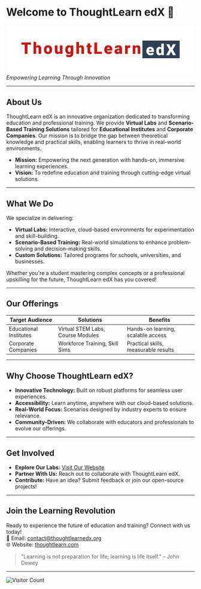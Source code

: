 # Welcome to ThoughtLearn edX 🚀

![ThoughtLearn EDX Banner](thoughtlearn.png)  
*Empowering Learning Through Innovation*

---

## About Us

ThoughtLearn edX is an innovative organization dedicated to transforming education and professional training. We provide **Virtual Labs** and **Scenario-Based Training Solutions** tailored for **Educational Institutes** and **Corporate Companies**. Our mission is to bridge the gap between theoretical knowledge and practical skills, enabling learners to thrive in real-world environments.
 
- **Mission:** Empowering the next generation with hands-on, immersive learning experiences.  
- **Vision:** To redefine education and training through cutting-edge virtual solutions.

---

## What We Do

We specialize in delivering:  
- **Virtual Labs:** Interactive, cloud-based environments for experimentation and skill-building.  
- **Scenario-Based Training:** Real-world simulations to enhance problem-solving and decision-making skills.  
- **Custom Solutions:** Tailored programs for schools, universities, and businesses.  

Whether you're a student mastering complex concepts or a professional upskilling for the future, ThoughtLearn edX has you covered!

---

## Our Offerings

| **Target Audience**       | **Solutions**                       | **Benefits**                          |
|---------------------------|-------------------------------------|---------------------------------------|
| Educational Institutes    | Virtual STEM Labs, Course Modules  | Hands-on learning, scalable access   |
| Corporate Companies       | Workforce Training, Skill Sims     | Practical skills, measurable results |

---

## Why Choose ThoughtLearn edX?

- **Innovative Technology:** Built on robust platforms for seamless user experiences.  
- **Accessibility:** Learn anytime, anywhere with our cloud-based solutions.  
- **Real-World Focus:** Scenarios designed by industry experts to ensure relevance.  
- **Community-Driven:** We collaborate with educators and professionals to evolve our offerings.

---

## Get Involved

- **Explore Our Labs:** [Visit Our Website](https://thoughtlearn.com)  
- **Partner With Us:** Reach out to collaborate with ThoughtLearn edX.  
- **Contribute:** Have an idea? Submit feedback or join our open-source projects!  

---

## Join the Learning Revolution

Ready to experience the future of education and training? Connect with us today!  
📧 Email: [contact@thoughtlearnedx.org](mailto:contact@thoughtlearnedx.org)  
🌐 Website: [thoughtlearn.com](https://thoughtlearn.com)  

> "Learning is not preparation for life; learning is life itself." – John Dewey

---

![Visitor Count](https://visitor-badge.laobi.icu/badge?page_id=thoughtlearnedx.thoughtlearnedx) 
